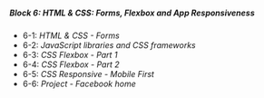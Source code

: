 ##### Block 6: HTML & CSS: Forms, Flexbox and App Responsiveness
*  6-1: *HTML & CSS - Forms*
*  6-2: *JavaScript libraries and CSS frameworks*
*  6-3: *CSS Flexbox - Part 1*
*  6-4: *CSS Flexbox - Part 2*
*  6-5: *CSS Responsive - Mobile First*
*  6-6: *Project - Facebook home*